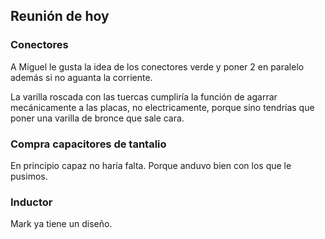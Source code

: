 ## Reunión de hoy

### Conectores

A Miguel le gusta la idea de los conectores verde y poner 2 en paralelo además si no aguanta la corriente.

La varilla roscada con las tuercas cumpliría la función de agarrar mecánicamente a las placas, no electricamente, porque sino tendrías que poner una varilla de bronce que sale cara.

### Compra capacitores de tantalio

En principio capaz no haría falta. Porque anduvo bien con los que le pusimos.

### Inductor

Mark ya tiene un diseño.
